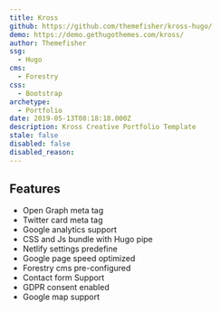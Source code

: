 ```yaml
---
title: Kross
github: https://github.com/themefisher/kross-hugo/
demo: https://demo.gethugothemes.com/kross/
author: Themefisher
ssg:
  - Hugo
cms:
  - Forestry
css:
  - Bootstrap
archetype:
  - Portfolio
date: 2019-05-13T08:18:18.000Z
description: Kross Creative Portfolio Template
stale: false
disabled: false
disabled_reason: 
---
```


## Features
* Open Graph meta tag
* Twitter card meta tag
* Google analytics  support
* CSS and Js bundle with Hugo pipe
* Netlify settings predefine
* Google page speed optimized
* Forestry cms pre-configured
* Contact form Support
* GDPR consent enabled
* Google map support 